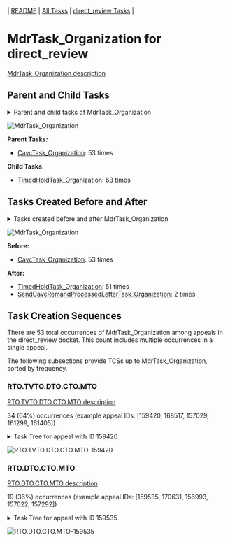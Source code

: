 <!-- DO NOT EDIT THIS FILE.  This file is autogenerated. -->
| [README](../README.md) | [All Tasks](../alltasks.md) | [direct_review Tasks](tasklist.md) |

# MdrTask_Organization for direct_review

[MdrTask_Organization description](../descr/MdrTask_Organization.md)

## Parent and Child Tasks

<details><summary markdown='span'>Parent and child tasks of MdrTask_Organization
</summary>

```
digraph G {
rankdir=LR;
node [shape=box]
"MdrTask_Organization" -> "TimedHoldTask_Organization" [label=63]
"CavcTask_Organization" -> "MdrTask_Organization" [label=53]
}
```
</details>

![MdrTask_Organization](dot/MdrTask_Organization-parentchild.dot.png)

**Parent Tasks:**

   * [CavcTask_Organization](CavcTask_Organization.md): 53 times

**Child Tasks:**

   * [TimedHoldTask_Organization](TimedHoldTask_Organization.md): 63 times

## Tasks Created Before and After

<details><summary markdown='span'>Tasks created before and after MdrTask_Organization</summary>

```
digraph G {
rankdir=LR;

"MdrTask_Organization" -> "TimedHoldTask_Organization" [label=51]
"MdrTask_Organization" -> "SendCavcRemandProcessedLetterTask_Organization" [label=2]
"CavcTask_Organization" -> "MdrTask_Organization" [label=53]
}
```
</details>

![MdrTask_Organization](dot/MdrTask_Organization.dot.png)

**Before:**

   * [CavcTask_Organization](CavcTask_Organization.md): 53 times

**After:**

   * [TimedHoldTask_Organization](TimedHoldTask_Organization.md): 51 times
   * [SendCavcRemandProcessedLetterTask_Organization](SendCavcRemandProcessedLetterTask_Organization.md): 2 times

## Task Creation Sequences

There are 53 total occurrences of MdrTask_Organization among appeals in the direct_review docket.  This count includes multiple occurrences in a single appeal.

The following subsections provide TCSs up to MdrTask_Organization, sorted by frequency.

### RTO.TVTO.DTO.CTO.MTO

[RTO.TVTO.DTO.CTO.MTO description](../descr/RTO.TVTO.DTO.CTO.MTO.md)

34 (64%) occurrences (example appeal IDs: [159420, 168517, 157029, 161299, 161405])

<details><summary markdown='span'>Task Tree for appeal with ID 159420</summary>

```
@startuml
skinparam {
  ObjectBorderColor #555
  ObjectBorderThickness 0
  ObjectFontStyle bold
  ObjectFontSize 14
  ObjectAttributeFontColor #333
  ObjectAttributeFontSize 12
}
  object 0.RootTask #8dd3c7 {
Organization
}
  object 1.TrackVeteranTask #bebada {
Organization
}
  object 2.DistributionTask #ffffb3 {
Organization
}
  object 3.CavcTask #bcbd22 {
Organization
}
  object 4.MdrTask #d62728 {
Organization  <back:white>    </back>
}
  object 5.TimedHoldTask #fccde5 {
Organization
}
  object 6.SendCavcRemandProcessedLetterTask #7f7f7f {
Organization
}
  object 7.SendCavcRemandProcessedLetterTask #7f7f7f {
User
}
  object 8.CavcRemandProcessedLetterResponseWindowTask #1f77b4 {
Organization
}
  object 9.TimedHoldTask #fccde5 {
Organization
}
0.RootTask -- 1.TrackVeteranTask
0.RootTask -- 2.DistributionTask
2.DistributionTask -- 3.CavcTask
3.CavcTask -- 4.MdrTask
4.MdrTask -- 5.TimedHoldTask
3.CavcTask -- 6.SendCavcRemandProcessedLetterTask
6.SendCavcRemandProcessedLetterTask -- 7.SendCavcRemandProcessedLetterTask
3.CavcTask -- 8.CavcRemandProcessedLetterResponseWindowTask
8.CavcRemandProcessedLetterResponseWindowTask -- 9.TimedHoldTask
@enduml
```
</details>

![RTO.TVTO.DTO.CTO.MTO-159420](uml/RTO.TVTO.DTO.CTO.MTO-159420.png)

### RTO.DTO.CTO.MTO

[RTO.DTO.CTO.MTO description](../descr/RTO.DTO.CTO.MTO.md)

19 (36%) occurrences (example appeal IDs: [159535, 170631, 156993, 157022, 157292])

<details><summary markdown='span'>Task Tree for appeal with ID 159535</summary>

```
@startuml
skinparam {
  ObjectBorderColor #555
  ObjectBorderThickness 0
  ObjectFontStyle bold
  ObjectFontSize 14
  ObjectAttributeFontColor #333
  ObjectAttributeFontSize 12
}
  object 0.RootTask #8dd3c7 {
Organization
}
  object 1.DistributionTask #ffffb3 {
Organization
}
  object 2.CavcTask #bcbd22 {
Organization
}
  object 3.MdrTask #d62728 {
Organization  <back:white>    </back>
}
  object 4.TimedHoldTask #fccde5 {
Organization
}
  object 5.SendCavcRemandProcessedLetterTask #7f7f7f {
Organization
}
  object 6.SendCavcRemandProcessedLetterTask #7f7f7f {
User
}
  object 7.CavcRemandProcessedLetterResponseWindowTask #1f77b4 {
Organization
}
  object 8.TimedHoldTask #fccde5 {
Organization
}
0.RootTask -- 1.DistributionTask
1.DistributionTask -- 2.CavcTask
2.CavcTask -- 3.MdrTask
3.MdrTask -- 4.TimedHoldTask
2.CavcTask -- 5.SendCavcRemandProcessedLetterTask
5.SendCavcRemandProcessedLetterTask -- 6.SendCavcRemandProcessedLetterTask
2.CavcTask -- 7.CavcRemandProcessedLetterResponseWindowTask
7.CavcRemandProcessedLetterResponseWindowTask -- 8.TimedHoldTask
@enduml
```
</details>

![RTO.DTO.CTO.MTO-159535](uml/RTO.DTO.CTO.MTO-159535.png)

